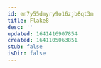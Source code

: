 ```yaml
---
id: en7y55dmyry9o16zjb8qt3m
title: Flake8
desc: ''
updated: 1641416907854
created: 1641105063851
stub: false
isDir: false
---
```



